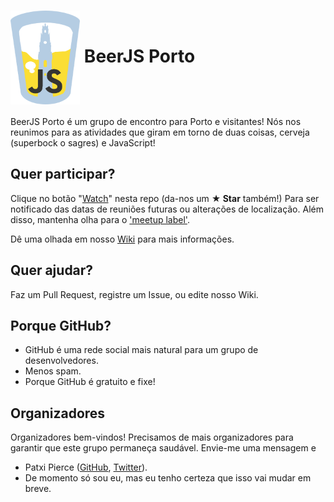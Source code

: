 # <img src="./assets/beerjs-porto.png?raw=true" height="150" align="center" alt="Edited original logo from the beerjs assets."> BeerJS Porto

BeerJS Porto é um grupo de encontro para Porto e visitantes! Nós nos reunimos para as atividades que giram em torno de duas coisas, cerveja (superbock o sagres) e JavaScript!

## Quer participar?

Clique no botão "[Watch](https://github.com/beerjs/porto/subscription)" nesta repo (da-nos um **★ Star** também!) Para ser notificado das datas de reuniões futuras ou alterações de localização. Além disso, mantenha olha para o ['meetup label'](https://github.com/beerjs/porto/labels/meetup).

Dê uma olhada em nosso [Wiki](https://github.com/beerjs/porto/wiki) para mais informações.

## Quer ajudar?

Faz um Pull Request, registre um Issue, ou edite nosso Wiki.

## Porque GitHub?

* GitHub é uma rede social mais natural para um grupo de desenvolvedores.
* Menos spam.
* Porque GitHub é gratuito e fixe!

## Organizadores

Organizadores bem-vindos! Precisamos de mais organizadores para garantir que este grupo permaneça saudável. Envie-me uma mensagem e

* Patxi Pierce ([GitHub](https://github.com/pachanka), [Twitter](https://twitter.com/patxipierce)).
* De momento só sou eu, mas eu tenho certeza que isso vai mudar em breve.